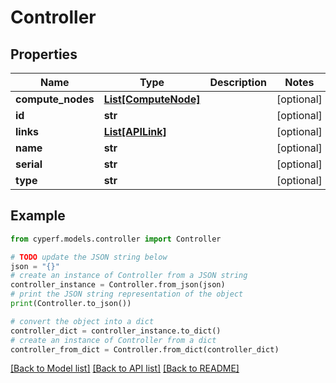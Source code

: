 # Controller


## Properties

Name | Type | Description | Notes
------------ | ------------- | ------------- | -------------
**compute_nodes** | [**List[ComputeNode]**](ComputeNode.md) |  | [optional] 
**id** | **str** |  | [optional] 
**links** | [**List[APILink]**](APILink.md) |  | [optional] 
**name** | **str** |  | [optional] 
**serial** | **str** |  | [optional] 
**type** | **str** |  | [optional] 

## Example

```python
from cyperf.models.controller import Controller

# TODO update the JSON string below
json = "{}"
# create an instance of Controller from a JSON string
controller_instance = Controller.from_json(json)
# print the JSON string representation of the object
print(Controller.to_json())

# convert the object into a dict
controller_dict = controller_instance.to_dict()
# create an instance of Controller from a dict
controller_from_dict = Controller.from_dict(controller_dict)
```
[[Back to Model list]](../README.md#documentation-for-models) [[Back to API list]](../README.md#documentation-for-api-endpoints) [[Back to README]](../README.md)


